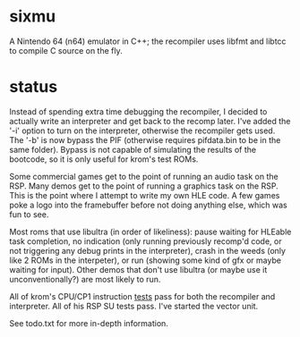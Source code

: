# sixmu
A Nintendo 64 (n64) emulator in C++; the recompiler uses libfmt and libtcc to compile C source on the fly.

# status

Instead of spending extra time debugging the recompiler, I decided to actually write an interpreter and get
back to the recomp later. I've added the '-i' option to turn on the interpreter, otherwise the recompiler
gets used. The '-b' is now bypass the PIF (otherwise requires pifdata.bin to be in the same folder). Bypass
is not capable of simulating the results of the bootcode, so it is only useful for krom's test ROMs.

Some commercial games get to the point of running an audio task on the RSP. Many demos get to the point
of running a graphics task on the RSP. This is the point where I attempt to write my own HLE code.
A few games poke a logo into the framebuffer before not doing anything else, which was fun to see.

Most roms that use libultra (in order of likeliness): pause waiting for HLEable task completion, no
indication (only running previously recomp'd code, or not triggering any debug prints in the interpreter), 
crash in the weeds (only like 2 ROMs in the interpeter), or run (showing some kind of gfx or maybe 
waiting for input). Other demos that don't use libultra (or maybe use it unconventionally?) are most likely to run.

All of krom's CPU/CP1 instruction [tests](https://github.com/PeterLemon/N64) pass for both the recompiler
and interpreter. All of his RSP SU tests pass. I've started the vector unit.

See todo.txt for more in-depth information.

